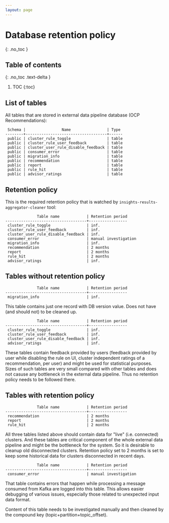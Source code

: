 ```yaml
---
layout: page
---
```

# Database retention policy
{: .no_toc }



## Table of contents
{: .no_toc .text-delta }

1. TOC
{:toc}



## List of tables

All tables that are stored in external data pipeline database (OCP Recommendations):

```
 Schema |                Name                | Type
--------+------------------------------------+------
 public | cluster_rule_toggle                | table
 public | cluster_rule_user_feedback         | table
 public | cluster_user_rule_disable_feedback | table
 public | consumer_error                     | table
 public | migration_info                     | table
 public | recommendation                     | table
 public | report                             | table
 public | rule_hit                           | table
 public | advisor_ratings                    | table
```

## Retention policy

This is the required retention policy that is watched by
`insights-results-aggregator-cleaner` tool:

```
              Table name            | Retention period
------------------------------------+-----------------
 cluster_rule_toggle                | inf.
 cluster_rule_user_feedback         | inf.
 cluster_user_rule_disable_feedback | inf.
 consumer_error                     | manual investigation
 migration_info                     | inf.
 recommendation                     | 2 months
 report                             | 2 months
 rule_hit                           | 2 months
 advisor_ratings                    | inf.
```

## Tables without retention policy

```
              Table name            | Retention period
------------------------------------+-----------------
 migration_info                     | inf.
```

This table contains just one record with DB version value. Does not have (and
should not) to be cleaned up.

```
              Table name            | Retention period
------------------------------------+-----------------
 cluster_rule_toggle                | inf.
 cluster_rule_user_feedback         | inf.
 cluster_user_rule_disable_feedback | inf.
 advisor_ratings                    | inf.
```

These tables contain feedback provided by users (feedback provided by user
while disabling the rule on UI, cluster independent ratings of a
recommendation, per user) and might be used for statistical purposes. Sizes of
such tables are very small compared with other tables and does not casuse any
bottleneck in the external data pipeline. Thus no retention policy needs to be
followed there.



## Tables with retention policy

```
              Table name            | Retention period
------------------------------------+-----------------
 recommendation                     | 2 months
 report                             | 2 months
 rule_hit                           | 2 months
```

All three tables listed above should contain data for "live" (i.e. connected)
clusters. And these tables are critical component of the whole external data
pipeline and might be the bottleneck for the system. So it is desirable to
cleanup old disconnected clusters. Retention policy set to 2 months is set to
keep some historical data for clusters disconnected in recent days.

```
              Table name            | Retention period
------------------------------------+-----------------
 consumer_error                     | manual investigation
```

That table contains errors that happen while processing a message consumed from
Kafka are logged into this table. This allows easier debugging of various
issues, especially those related to unexpected input data format.

Content of this table needs to be investigated manually and then cleaned by the
compound key (topic+partition+topic_offset).
